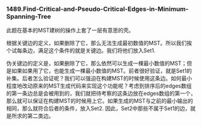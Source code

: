 ### 1489.Find-Critical-and-Pseudo-Critical-Edges-in-Minimum-Spanning-Tree

此题在基本的MST建树的操作上套了一层有意思的壳。

根据关键边的定义，如果删除了它，那么无法生成最初数值的MST。所以我们挨个试每条边，满足这个条件的就是关键边。我们将他们放入Set1.

伪关键边的定义是，如果删除了它，那么依然可以生成一棵最小数值的MST；但是如果如果用了它，也能生成一棵最小数值的MST。前者很好验证，就是Set1的补集。后者怎么验证呢？我们可以强迫在构建MST的时候使用这条边。如何最小程度地改动原来的MST生成代码来实现这个功能呢？考虑到排序后的edges数组的第一条边总是会被用到的，我们就把待考察的这条边放在edges数组的第一个，那么就可以保证在构建MST的时候用上它。如果生成的MST与之前的最小输出的相同，那么就符合后者的条件，放入Set2. 因此，Set2中那些不属于Set1的边，就是所求的第二类边。


